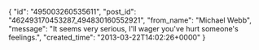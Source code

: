  {
   "id": "495003260535611",
   "post_id": "462493170453287_494830160552921",
   "from_name": "Michael Webb",
   "message": "It seems very serious, I'll wager you've hurt someone's feelings.",
   "created_time": "2013-03-22T14:02:26+0000"
 }
